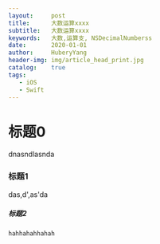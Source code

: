 ```yaml
--- 
layout:     post                      
title:      大数运算xxxx
subtitle:   大数运算xxxx
keywords:   大数,运算支, NSDecimalNumberss
date:       2020-01-01                
author:     HuberyYang                
header-img: img/article_head_print.jpg
catalog:    true                     
tags:                             
   - iOS
   - Swift
---
```



# 标题0
dnasndlasnda
### 标题1

das,d',as'da


##### 标题2

~~~
hahhahahhahah
~~~


